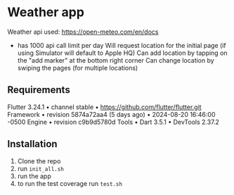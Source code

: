 # Weather app
Weather api used: https://open-meteo.com/en/docs
* has 1000 api call limit per day
Will request location for the initial page (if using Simulator will default to Apple HQ)
Can add location by tapping on the "add marker" at the bottom right corner
Can change location by swiping the pages (for multiple locations)

## Requirements
Flutter 3.24.1 • channel stable • https://github.com/flutter/flutter.git
Framework • revision 5874a72aa4 (5 days ago) • 2024-08-20 16:46:00 -0500
Engine • revision c9b9d5780d
Tools • Dart 3.5.1 • DevTools 2.37.2

## Installation
1. Clone the repo
2. run `init_all.sh`
3. run the app
4. to run the test coverage run `test.sh`